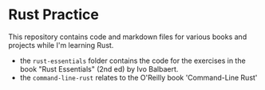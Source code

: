 # Rust Practice

This repository contains code and markdown files for various books and projects
while I'm learning Rust.

- the `rust-essentials` folder contains the code for the exercises in the book "Rust
Essentials" (2nd ed) by Ivo Balbaert.
- the `command-line-rust` relates to the O'Reilly book 'Command-Line Rust'
